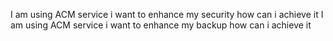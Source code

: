 I am using ACM service i want to enhance my security how can i achieve it
I am using ACM service i want to enhance my backup how can i achieve it